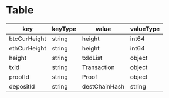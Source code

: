 # Table

| key          | keyType | value         | valueType |
|--------------|---------|---------------|-----------|
| btcCurHeight | string  | height        | int64     |
| ethCurHeight | string  | height        | int64     |
| height       | string  | txIdList      | object    |
| txId         | string  | Transaction   | object    |
| proofId      | string  | Proof         | object    |
| depositId    | string  | destChainHash | string    |


    
    